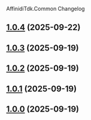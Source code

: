AffinidiTdk.Common Changelog
<a name="1.0.4"></a>
## [1.0.4](https://www.github.com/affinidi/affinidi-tdk-dotnet/releases/tag/v1.0.4) (2025-09-22)

<a name="1.0.3"></a>
## [1.0.3](https://www.github.com/affinidi/affinidi-tdk-dotnet/releases/tag/v1.0.3) (2025-09-19)

<a name="1.0.2"></a>
## [1.0.2](https://www.github.com/affinidi/affinidi-tdk-dotnet/releases/tag/v1.0.2) (2025-09-19)

<a name="1.0.1"></a>
## [1.0.1](https://www.github.com/affinidi/affinidi-tdk-dotnet/releases/tag/v1.0.1) (2025-09-19)

<a name="1.0.0"></a>
## [1.0.0](https://www.github.com/affinidi/affinidi-tdk-dotnet/releases/tag/v1.0.0) (2025-09-19)

